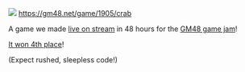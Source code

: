 [![](https://files.gm48.net/games/1905/icon-1905-480x320-1626653623.png)](https://gm48.net/game/1905/crab)
https://gm48.net/game/1905/crab

A game we made [live on stream](http://twitch.tv/chrisbradel) in 48 hours for the [GM48 game jam](https://gm48.net/)!

[It won 4th place](https://gm48.net/results/39/island)!

(Expect rushed, sleepless code!)
